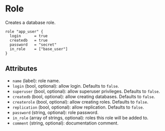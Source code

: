 # Role

Creates a database role.

```hcl
role "app_user" {
  login      = true
  createdb   = true
  password   = "secret"
  in_role    = ["base_user"]
}
```

## Attributes
- `name` (label): role name.
- `login` (bool, optional): allow login. Defaults to `false`.
- `superuser` (bool, optional): allow superuser privileges. Defaults to `false`.
- `createdb` (bool, optional): allow creating databases. Defaults to `false`.
- `createrole` (bool, optional): allow creating roles. Defaults to `false`.
- `replication` (bool, optional): allow replication. Defaults to `false`.
- `password` (string, optional): role password.
- `in_role` (array of strings, optional): roles this role will be added to.
- `comment` (string, optional): documentation comment.
